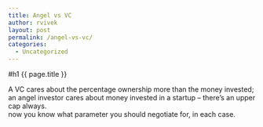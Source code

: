 ```yaml
---
title: Angel vs VC
author: rvivek
layout: post
permalink: /angel-vs-vc/
categories:
  - Uncategorized
---
```

#h1 {{ page.title }}

A VC cares about the percentage ownership more than the money invested;  
an angel investor cares about money invested in a startup &#8211; there&#8217;s an upper cap always.  
now you know what parameter you should negotiate for, in each case.
